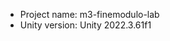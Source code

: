 <!-- UNITY CODE ASSIST INSTRUCTIONS START -->
- Project name: m3-finemodulo-lab
- Unity version: Unity 2022.3.61f1
<!-- UNITY CODE ASSIST INSTRUCTIONS END -->